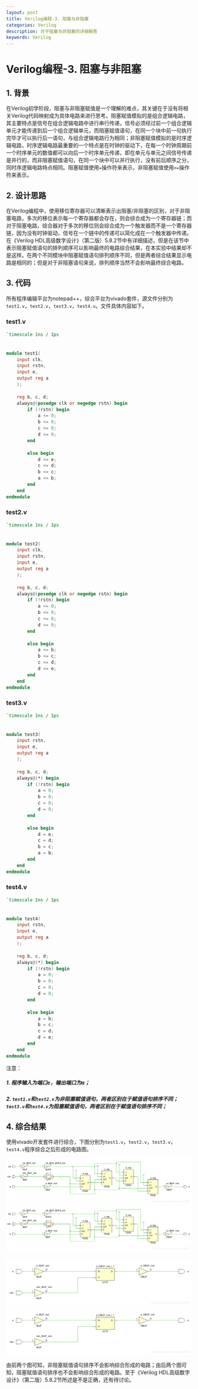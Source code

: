 ```yaml
---
layout: post
title: Verilog编程-3. 阻塞与非阻塞
categories: Verilog
description: 对于阻塞与非阻塞的详细解答
keywords: Verilog
---
```


# Verilog编程-3. 阻塞与非阻塞

## 1. 背景

​		在Verilog初学阶段，阻塞与非阻塞赋值是一个理解的难点，其关键在于没有将相关Verilog代码映射成为具体电路来进行思考。阻塞赋值模拟的是组合逻辑电路，其主要特点是信号在组合逻辑电路中进行串行传递，信号必须经过前一个组合逻辑单元才能传递到后一个组合逻辑单元，而阻塞赋值语句，在同一个块中前一句执行完毕才可以执行后一语句，与组合逻辑电路行为相同；非阻塞赋值模拟的是时序逻辑电路，时序逻辑电路最重要的一个特点是在时钟的驱动下，在每一个时钟周期前一个时序单元的数值都可以向后一个时序单元传递，即在单元与单元之间信号传递是并行的，而非阻塞赋值语句，在同一个块中可以并行执行，没有前后顺序之分，同时序逻辑电路特点相同。阻塞赋值使用`=`操作符来表示，非阻塞赋值使用`<=`操作符来表示。



## 2. 设计思路

​		在Verilog编程中，使用移位寄存器可以清晰表示出阻塞/非阻塞的区别，对于非阻塞电路，多次的移位表示每一个寄存器都会存在，则会综合成为一个寄存器链；而对于阻塞电路，综合器对于多次的移位则会综合成为一个触发器而不是一个寄存器链，因为没有时钟驱动，信号在一个链中的传递可以简化成在一个触发器中传递。在《Verilog HDL高级数字设计》（第二版）5.8.2节中有详细描述，但是在该节中表示阻塞赋值语句的排列顺序可以影响最终的电路综合结果，在本实验中结果却不是这样。在两个不同模块中阻塞赋值语句排列顺序不同，但是两者综合结果显示电路是相同的；但是对于非阻塞语句来说，排列顺序当然不会影响最终综合电路。



## 3. 代码

​		所有程序编辑平台为notepad++，综合平台为vivado套件，源文件分别为`test1.v`，`test2.v`，`test3.v`，`test4.v`。文件具体内容如下。

### test1.v

```verilog
`timescale 1ns / 1ps


module test1(
	input clk,
	input rstn,
	input e,
	output reg a
    );
	
	reg b, c, d;
	always@(posedge clk or negedge rstn) begin
		if (!rstn) begin
			a <= 0;
			b <= 0;
			c <= 0;
			d <= 0;
		end
		
		else begin
			d <= e;
			c <= d;
			b <= c;
			a <= b;
		end
	end
endmodule

```



### test2.v

```verilog
`timescale 1ns / 1ps


module test2(
	input clk,
	input rstn,
	input e,
	output reg a
    );
	
	reg b, c, d;
	always@(posedge clk or negedge rstn) begin
		if (!rstn) begin
			a <= 0;
			b <= 0;
			c <= 0;
			d <= 0;
		end
		
		else begin
			a <= b;
			b <= c;
			c <= d;
			d <= e;
		end
	end
endmodule

```



### test3.v

```verilog
`timescale 1ns / 1ps


module test3(
	input rstn,
	input e,
	output reg a
    );
	
	reg b, c, d;
	always@(*) begin
		if (!rstn) begin
			a = 0;
			b = 0;
			c = 0;
			d = 0;
		end
		
		else begin
			d = e;
			c = d;
			b = c;
			a = b;
		end
	end
endmodule

```



### test4.v

```verilog
`timescale 1ns / 1ps


module test4(
	input rstn,
	input e,
	output reg a
    );
	
	reg b, c, d;
	always@(*) begin
		if (!rstn) begin
			a = 0;
			b = 0;
			c = 0;
			d = 0;
		end
		
		else begin
			a = b;
			b = c;
			c = d;
			d = e;
		end
	end
endmodule

```



注意：

##### 1. 程序输入为端口e，输出端口为a；

##### 2. `test1.v`和`test2.v`为非阻塞赋值语句，两者区别在于赋值语句排序不同；`test3.v`和`test4.v`为阻塞赋值语句，两者区别在于赋值语句排序不同；



## 4. 综合结果

​		使用vivado开发套件进行综合，下图分别为`test1.v`，`test2.v`，`test3.v`，`test4.v`程序综合之后形成的电路图。

![](/images/blog/picture6.png)
![](/images/blog/picture7.png)


![](/images/blog/picture8.png)
![](/images/blog/picture9.png)



由前两个图可知，非阻塞赋值语句排序不会影响综合形成的电路；由后两个图可知，阻塞赋值语句排序也不会影响综合形成的电路。至于《Verilog HDL高级数字设计》（第二版）5.8.2节所述是不是正确，还有待讨论。






